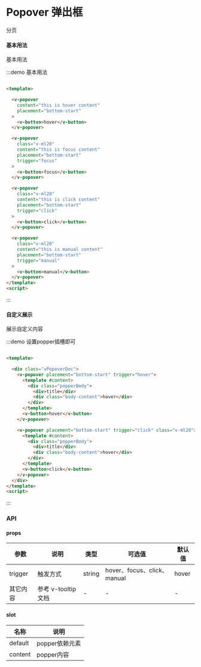 # Popover 弹出框

分页

#### 基本用法

基本用法

:::demo 基本用法

```html

<template>

  <v-popover
    content="this is hover content"
    placement="bottom-start"
  >
    <v-button>hover</v-button>
  </v-popover>

  <v-popover
    class="v-ml20"
    content="this is focus content"
    placement="bottom-start"
    trigger="focus"
  >
    <v-button>focus</v-button>
  </v-popover>

  <v-popover
    class="v-ml20"
    content="this is click content"
    placement="bottom-start"
    trigger="click"
  >
    <v-button>click</v-button>
  </v-popover>

  <v-popover
    class="v-ml20"
    content="this is manual content"
    placement="bottom-start"
    trigger="manual"
  >
    <v-button>manual</v-button>
  </v-popover>
</template>
<script>
```

:::

#### 自定义展示

展示自定义内容

:::demo 设置popper插槽即可

```html

<template>

  <div class="vPopoverDoc">
    <v-popover placement="bottom-start" trigger="hover">
      <template #content>
        <div class="popperBody">
          <div>title</div>
          <div class="body-content">hover</div>
        </div>
      </template>
      <v-button>hover</v-button>
    </v-popover>

    <v-popover placement="bottom-start" trigger="click" class="v-ml20">
      <template #content>
        <div class="popperBody">
          <div>title</div>
          <div class="body-content">hover</div>
        </div>
      </template>
      <v-button>click</v-button>
    </v-popover>
  </div>
</template>
<script>
```

:::

### API

#### props

| 参数      | 说明          | 类型      | 可选值                           | 默认值  |
|---------- |-------------- |---------- |--------------------------------  |-------- |
| trigger | 触发方式 | string | hover、focus、click、manual | hover |
| 其它内容  | 参考 v-tooltip文档 | - | - | - |

#### slot

| 名称 | 说明 |
|---------- |-------- |
| default | popper依赖元素 |
| content | popper内容 |
